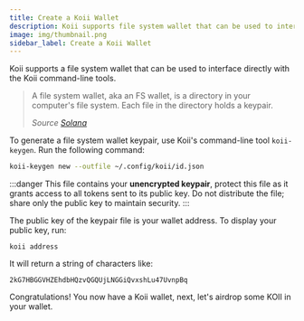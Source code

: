 ```yaml
---
title: Create a Koii Wallet
description: Koii supports file system wallet that can be used to interface directly with the Koii CLI tools
image: img/thumbnail.png
sidebar_label: Create a Koii Wallet
---
```


Koii supports a file system wallet that can be used to interface directly with the Koii command-line tools.
> A file system wallet, aka an FS wallet, is a directory in your computer's file system. Each file in the directory holds a keypair.
>
>_Source_ [_Solana_](https://docs.solana.com/wallet-guide/cli#file-system-wallet)

To generate a file system wallet keypair, use Koii's command-line tool `koii-keygen`. Run the following command:
```bash
koii-keygen new --outfile ~/.config/koii/id.json
```

:::danger
This file contains your **unencrypted keypair**, protect this file as it grants access to all tokens sent to its public key. Do not distribute the file; share only the public key to maintain security.
:::

The public key of the keypair file is your wallet address. To display your public key, run:
```
koii address
```
It will return a string of characters like:
```
2kG7HBGGVHZEhdbHQzvQGQUjLNGGiQvxshLu47UvnpBq
```

Congratulations! You now have a Koii wallet, next, let's airdrop some KOII in your wallet.
